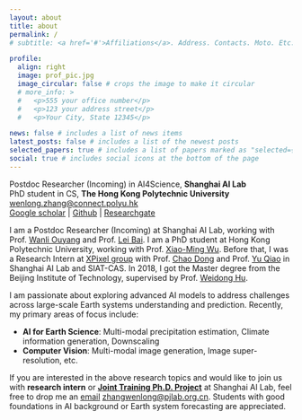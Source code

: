 ```yaml
---
layout: about
title: about
permalink: /
# subtitle: <a href='#'>Affiliations</a>. Address. Contacts. Moto. Etc.

profile:
  align: right
  image: prof_pic.jpg
  image_circular: false # crops the image to make it circular
  # more_info: >
  #   <p>555 your office number</p>
  #   <p>123 your address street</p>
  #   <p>Your City, State 12345</p>

news: false # includes a list of news items
latest_posts: false # includes a list of the newest posts
selected_papers: true # includes a list of papers marked as "selected={true}"
social: true # includes social icons at the bottom of the page
---
```


Postdoc Researcher (Incoming) in AI4Science, **Shanghai AI Lab**<br>
PhD student in CS, **The Hong Kong Polytechnic University**<br> 
wenlong.zhang@connect.polyu.hk<br>
[Google scholar](https://scholar.google.com.hk/citations?user=UnMImiUAAAAJ&hl=zh-CN) | [Github](https://github.com/WenlongZhang0517) | [Researchgate](https://www.researchgate.net/profile/Wenlong-Zhang-26)

I am a Postdoc Researcher (Incoming) at Shanghai AI Lab, working with Prof. [Wanli Ouyang](https://wlouyang.github.io/) and Prof. [Lei Bai](http://leibai.site/). I am a PhD student at Hong Kong Polytechnic University, working with Prof. [Xiao-Ming Wu](http://www4.comp.polyu.edu.hk/~csxmwu/). Before that, I was a Research Intern at [XPixel group](http://xpixel.group/) with Prof. [Chao Dong](https://scholar.google.com/citations?hl=zh-CN&user=OSDCB0UAAAAJ) and Prof. [Yu Qiao](http://mmlab.siat.ac.cn/team) in Shanghai AI Lab and SIAT-CAS. In 2018, I got the Master degree from the Beijing Institute of Technology, supervised by Prof. [Weidong Hu](https://ice.bit.edu.cn/szdw/jsfc/895feca632d747dc81769fbaf7be5ef5.htm).

I am passionate about exploring advanced AI models to address challenges across large-scale Earth systems understanding and prediction. Recently, my primary areas of focus include:

* **AI for Earth Science**: Multi-modal precipitation estimation, Climate information generation, Downscaling<br> 
* **Computer Vision**: Multi-modal image generation, Image super-resolution, etc.

If you are interested in the above research topics and would like to join us with **research intern** or **[Joint Training Ph.D. Project](https://www.shlab.org.cn/enrollment)** at Shanghai AI Lab, feel free to drop me an [email](zhangwenlong@pjlab.org.cn) zhangwenlong@pjlab.org.cn. Students with good foundations in AI background or Earth system forecasting are appreciated.